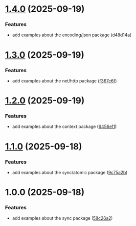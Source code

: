 # [1.4.0](https://github.com/marcosartorato/golang-study-env/compare/v1.3.0...v1.4.0) (2025-09-19)


### Features

* add examples about the encoding/json package ([d48d14a](https://github.com/marcosartorato/golang-study-env/commit/d48d14aa0b3909ffdcd20b66b34f3a60a46b9146))

# [1.3.0](https://github.com/marcosartorato/golang-study-env/compare/v1.2.0...v1.3.0) (2025-09-19)


### Features

* add examples about the net/http package ([f367c6f](https://github.com/marcosartorato/golang-study-env/commit/f367c6ffe4ee02089f31b024048b8dfbb69304e5))

# [1.2.0](https://github.com/marcosartorato/golang-study-env/compare/v1.1.0...v1.2.0) (2025-09-19)


### Features

* add examples about the context package ([6456e11](https://github.com/marcosartorato/golang-study-env/commit/6456e11e67e5c9777262a83174f69f48a573f46f))

# [1.1.0](https://github.com/marcosartorato/golang-study-env/compare/v1.0.0...v1.1.0) (2025-09-18)


### Features

* add examples about the sync/atomic package ([9c75a2b](https://github.com/marcosartorato/golang-study-env/commit/9c75a2bd333ce1c61b2887c4e57a99750cc3770c))

# 1.0.0 (2025-09-18)


### Features

* add examples about the sync package ([58c26a2](https://github.com/marcosartorato/golang-study-env/commit/58c26a28a5eacdbac4ed8e93f51472e2fa2dfaa8))
